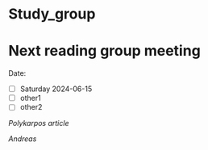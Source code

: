 # Study_group

# Next reading group meeting
Date:
- [ ] Saturday 2024-06-15 
- [ ] other1
- [ ] other2

_Polykarpos article_


_Andreas_
